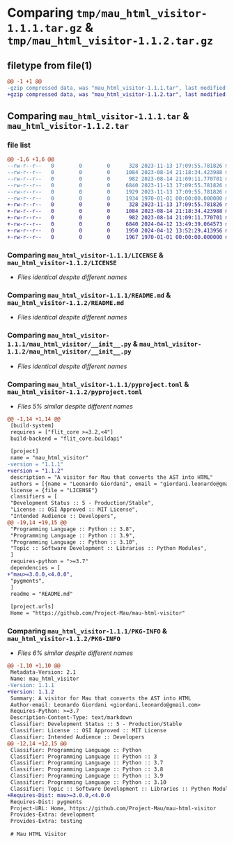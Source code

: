 # Comparing `tmp/mau_html_visitor-1.1.1.tar.gz` & `tmp/mau_html_visitor-1.1.2.tar.gz`

## filetype from file(1)

```diff
@@ -1 +1 @@
-gzip compressed data, was "mau_html_visitor-1.1.1.tar", last modified: Fri Jan  1 00:00:00 2016, max compression
+gzip compressed data, was "mau_html_visitor-1.1.2.tar", last modified: Fri Jan  1 00:00:00 2016, max compression
```

## Comparing `mau_html_visitor-1.1.1.tar` & `mau_html_visitor-1.1.2.tar`

### file list

```diff
@@ -1,6 +1,6 @@
--rw-r--r--   0        0        0      328 2023-11-13 17:09:55.781826 mau_html_visitor-1.1.1/CHANGELOG.rst
--rw-r--r--   0        0        0     1084 2023-08-14 21:18:34.423988 mau_html_visitor-1.1.1/LICENSE
--rw-r--r--   0        0        0      982 2023-08-14 21:09:11.770701 mau_html_visitor-1.1.1/README.md
--rw-r--r--   0        0        0     6840 2023-11-13 17:09:55.781826 mau_html_visitor-1.1.1/mau_html_visitor/__init__.py
--rw-r--r--   0        0        0     1929 2023-11-13 17:09:55.781826 mau_html_visitor-1.1.1/pyproject.toml
--rw-r--r--   0        0        0     1934 1970-01-01 00:00:00.000000 mau_html_visitor-1.1.1/PKG-INFO
+-rw-r--r--   0        0        0      328 2023-11-13 17:09:55.781826 mau_html_visitor-1.1.2/CHANGELOG.rst
+-rw-r--r--   0        0        0     1084 2023-08-14 21:18:34.423988 mau_html_visitor-1.1.2/LICENSE
+-rw-r--r--   0        0        0      982 2023-08-14 21:09:11.770701 mau_html_visitor-1.1.2/README.md
+-rw-r--r--   0        0        0     6840 2024-04-12 13:49:39.064573 mau_html_visitor-1.1.2/mau_html_visitor/__init__.py
+-rw-r--r--   0        0        0     1950 2024-04-12 13:52:29.413956 mau_html_visitor-1.1.2/pyproject.toml
+-rw-r--r--   0        0        0     1967 1970-01-01 00:00:00.000000 mau_html_visitor-1.1.2/PKG-INFO
```

### Comparing `mau_html_visitor-1.1.1/LICENSE` & `mau_html_visitor-1.1.2/LICENSE`

 * *Files identical despite different names*

### Comparing `mau_html_visitor-1.1.1/README.md` & `mau_html_visitor-1.1.2/README.md`

 * *Files identical despite different names*

### Comparing `mau_html_visitor-1.1.1/mau_html_visitor/__init__.py` & `mau_html_visitor-1.1.2/mau_html_visitor/__init__.py`

 * *Files identical despite different names*

### Comparing `mau_html_visitor-1.1.1/pyproject.toml` & `mau_html_visitor-1.1.2/pyproject.toml`

 * *Files 5% similar despite different names*

```diff
@@ -1,14 +1,14 @@
 [build-system]
 requires = ["flit_core >=3.2,<4"]
 build-backend = "flit_core.buildapi"
 
 [project]
 name = "mau_html_visitor"
-version = "1.1.1"
+version = "1.1.2"
 description = "A visitor for Mau that converts the AST into HTML"
 authors = [{name = "Leonardo Giordani", email = "giordani.leonardo@gmail.com"}]
 license = {file = "LICENSE"}
 classifiers = [
 "Development Status :: 5 - Production/Stable",
 "License :: OSI Approved :: MIT License",
 "Intended Audience :: Developers",
@@ -19,14 +19,15 @@
 "Programming Language :: Python :: 3.8",
 "Programming Language :: Python :: 3.9",
 "Programming Language :: Python :: 3.10",
 "Topic :: Software Development :: Libraries :: Python Modules",
 ]
 requires-python = ">=3.7"
 dependencies = [
+"mau>=3.0.0,<4.0.0",
 "pygments",
 ]
 readme = "README.md"
 
 [project.urls]
 Home = "https://github.com/Project-Mau/mau-html-visitor"
```

### Comparing `mau_html_visitor-1.1.1/PKG-INFO` & `mau_html_visitor-1.1.2/PKG-INFO`

 * *Files 6% similar despite different names*

```diff
@@ -1,10 +1,10 @@
 Metadata-Version: 2.1
 Name: mau_html_visitor
-Version: 1.1.1
+Version: 1.1.2
 Summary: A visitor for Mau that converts the AST into HTML
 Author-email: Leonardo Giordani <giordani.leonardo@gmail.com>
 Requires-Python: >=3.7
 Description-Content-Type: text/markdown
 Classifier: Development Status :: 5 - Production/Stable
 Classifier: License :: OSI Approved :: MIT License
 Classifier: Intended Audience :: Developers
@@ -12,14 +12,15 @@
 Classifier: Programming Language :: Python
 Classifier: Programming Language :: Python :: 3
 Classifier: Programming Language :: Python :: 3.7
 Classifier: Programming Language :: Python :: 3.8
 Classifier: Programming Language :: Python :: 3.9
 Classifier: Programming Language :: Python :: 3.10
 Classifier: Topic :: Software Development :: Libraries :: Python Modules
+Requires-Dist: mau>=3.0.0,<4.0.0
 Requires-Dist: pygments
 Project-URL: Home, https://github.com/Project-Mau/mau-html-visitor
 Provides-Extra: development
 Provides-Extra: testing
 
 # Mau HTML Visitor
```

